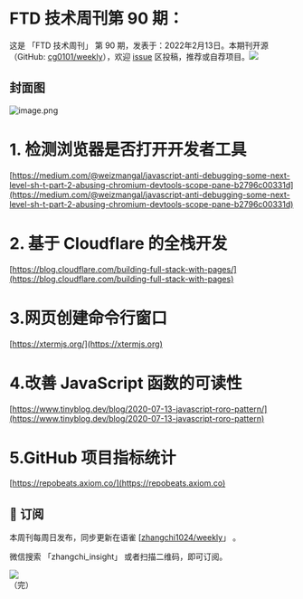 # FTD 技术周刊第 90 期：
这是 「FTD 技术周刊」 第 90 期，发表于：2022年2月13日。本期刊开源（GitHub: [cg0101/weekly](https://github.com/cg0101/weekly)），欢迎 [issue](https://github.com/cg0101/weekly/issues) 区投稿，推荐或自荐项目。![](https://visitor-badge.glitch.me/badge?page_id=cg0101.weekly) <a href="https://www.linkedin.com/in/%E9%A9%B0-%E5%BC%A0-60669710a/">
        </a>
## 封面图


![image.png](https://cdn.nlark.com/yuque/0/2022/png/132503/1644210584541-95db4974-ff7c-452e-9f79-9cdecb1c3abd.png#clientId=u187acf45-1286-4&crop=0&crop=0&crop=1&crop=1&from=paste&height=360&id=u9c78fb98&margin=%5Bobject%20Object%5D&name=image.png&originHeight=720&originWidth=1080&originalType=binary&ratio=1&rotation=0&showTitle=false&size=1384458&status=done&style=none&taskId=u8e75ce7e-5ad1-4f0c-8bee-7736f8dbd55&title=&width=540)
# 1. 检测浏览器是否打开开发者工具 
[https://medium.com/@weizmangal/javascript-anti-debugging-some-next-level-sh-t-part-2-abusing-chromium-devtools-scope-pane-b2796c00331d](https://medium.com/@weizmangal/javascript-anti-debugging-some-next-level-sh-t-part-2-abusing-chromium-devtools-scope-pane-b2796c00331d)

# 2. 基于 Cloudflare 的全栈开发 
[https://blog.cloudflare.com/building-full-stack-with-pages/](https://blog.cloudflare.com/building-full-stack-with-pages)

# 3.网页创建命令行窗口 
[https://xtermjs.org/](https://xtermjs.org)

# 4.改善 JavaScript 函数的可读性 
[https://www.tinyblog.dev/blog/2020-07-13-javascript-roro-pattern/](https://www.tinyblog.dev/blog/2020-07-13-javascript-roro-pattern)

# 5.GitHub 项目指标统计 
[https://repobeats.axiom.co/](https://repobeats.axiom.co)


## 📅 订阅
本周刊每周日发布，同步更新在语雀 [[zhangchi1024/weekly](https://www.yuque.com/zhangchi1024/weekly)」 。


微信搜索 「zhangchi_insight」 或者扫描二维码，即可订阅。
<div align="left"> <img src="https://cdn.nlark.com/yuque/0/2021/jpeg/132503/1640750963398-e8538e9e-6b96-46f7-abff-c93b56bdd377.jpeg?x-oss-process=image%2Fwatermark%2Ctype_d3F5LW1pY3JvaGVp%2Csize_36%2Ctext_5byg6amw%2Ccolor_FFFFFF%2Cshadow_50%2Ct_80%2Cg_se%2Cx_10%2Cy_10%2Fresize%2Cw_426%2Climit_0" ></div>    
    （完）